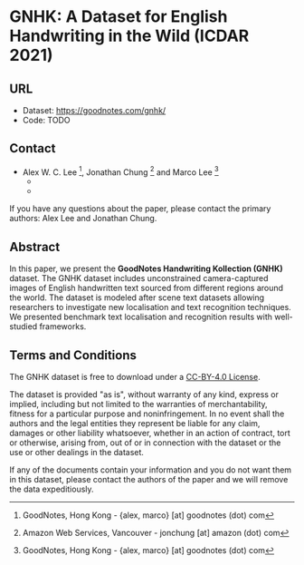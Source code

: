 # GNHK: A Dataset for English Handwriting in the Wild (ICDAR 2021)

## URL

- Dataset: https://goodnotes.com/gnhk/
- Code: TODO

## Contact

- Alex W. C. Lee [^1], Jonathan Chung [^2] and Marco Lee [^1]
    - [^1]: GoodNotes, Hong Kong - {alex, marco} [at] goodnotes (dot) com
    - [^2]: Amazon Web Services, Vancouver - jonchung [at] amazon (dot) com

If you have any questions about the paper, please contact the primary authors: Alex Lee and Jonathan Chung.

## Abstract

In this paper, we present the **GoodNotes Handwriting Kollection (GNHK)** dataset. The GNHK dataset includes unconstrained camera-captured images of English handwritten text sourced from different regions around the world. The dataset is modeled after scene text datasets allowing researchers to investigate new localisation and text recognition techniques. We presented benchmark text localisation and recognition results with well-studied frameworks.

## Terms and Conditions

The GNHK dataset is free to download under a [CC-BY-4.0 License](https://creativecommons.org/licenses/by/4.0/).

The dataset is provided "as is", without warranty of any kind, express or implied, including but not limited to the warranties of merchantability, fitness for a particular purpose and noninfringement. In no event shall the authors and the legal entities they represent be liable for any claim, damages or other liability whatsoever, whether in an action of contract, tort or otherwise, arising from, out of or in connection with the dataset or the use or other dealings in the dataset.

If any of the documents contain your information and you do not want them in this dataset, please contact the authors of the paper and we will remove the data expeditiously.
